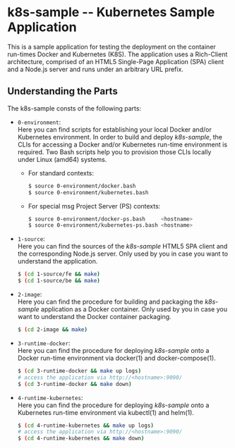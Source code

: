 
k8s-sample -- Kubernetes Sample Application
===========================================

This is a sample application for testing the deployment on the
container run-times Docker and Kubernetes (K8S). The application uses a
Rich-Client architecture, comprised of an HTML5 Single-Page Application
(SPA) client and a Node.js server and runs under an arbitrary URL
prefix.

Understanding the Parts
-----------------------

The k8s-sample consts of the following parts:

- `0-environment`:<br/>
  Here you can find scripts for establishing your local Docker and/or
  Kubernetes environment. In order to build and deploy *k8s-sample*, the
  CLIs for accessing a Docker and/or Kubernetes run-time environment is
  required. Two Bash scripts help you to provision those CLIs locally
  under Linux (amd64) systems.

  - For standard contexts:

    ```sh
    $ source 0-environment/docker.bash
    $ source 0-environment/kubernetes.bash
    ```

  - For special msg Project Server (PS) contexts:

    ```sh
    $ source 0-environment/docker-ps.bash     <hostname>
    $ source 0-environment/kubernetes-ps.bash <hostname>
    ```

- `1-source`:<br/>
  Here you can find the sources of the *k8s-sample* HTML5 SPA client and
  the corresponding Node.js server. Only used by you in case you want
  to understand the application.

  ```sh
  $ (cd 1-source/fe && make)
  $ (cd 1-source/be && make)
  ```

- `2-image`:<br/>
  Here you can find the procedure for building and packaging the
  *k8s-sample* application as a Docker container. Only used by you in
  case you want to understand the Docker container packaging.

  ```sh
  $ (cd 2-image && make)
  ```

- `3-runtime-docker`:<br/>
  Here you can find the procedure for deploying *k8s-sample* onto
  a Docker run-time environment via docker(1) and docker-compose(1).

  ```sh
  $ (cd 3-runtime-docker && make up logs)
  # access the application via http://<hostname>:9090/
  $ (cd 3-runtime-docker && make down)
  ```

- `4-runtime-kubernetes`:<br/>
  Here you can find the procedure for deploying *k8s-sample* onto
  a Kubernetes run-time environment via kubectl(1) and helm(1).

  ```sh
  $ (cd 4-runtime-kubernetes && make up logs)
  # access the application via http://<hostname>:9090/
  $ (cd 4-runtime-kubernetes && make down)
  ```

